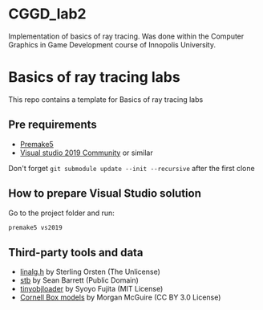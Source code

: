 # CGGD_lab2

Implementation of basics of ray tracing. Was done within the Computer Graphics in Game Development course of Innopolis University.

# Basics of ray tracing labs

This repo contains a template for Basics of ray tracing labs

## Pre requirements

- [Premake5](https://premake.github.io/download.html#v5)
- [Visual studio 2019 Community](https://visualstudio.microsoft.com/ru/vs/community/) or similar

Don't forget `git submodule update --init --recursive` after the first clone

## How to prepare Visual Studio solution

Go to the project folder and run:

```sh
premake5 vs2019
```

## Third-party tools and data

- [linalg.h](https://github.com/sgorsten/linalg) by Sterling Orsten (The Unlicense)
- [stb](https://github.com/nothings/stb) by Sean Barrett (Public Domain)
- [tinyobjloader](https://github.com/syoyo/tinyobjloader) by Syoyo Fujita (MIT License)
- [Cornell Box models](https://casual-effects.com/g3d/data10/index.html#) by Morgan McGuire (CC BY 3.0 License)
